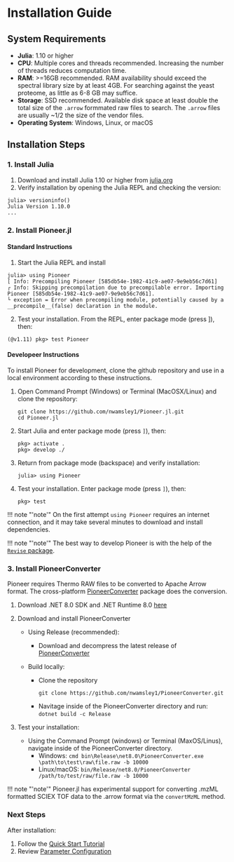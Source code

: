 # Installation Guide

## System Requirements
* **Julia**: 1.10 or higher
* **CPU**: Multiple cores and threads recommended. Increasing the number of threads reduces computation time.
* **RAM**: >=16GB recommended. RAM availability should exceed the spectral library size by at least 4GB. For searching against the yeast proteome, as little as 6-8 GB may suffice.  
* **Storage**: SSD recommended. Available disk space at least double the total size of the `.arrow` formmated raw files to search. The `.arrow` files are usually ~1/2 the size of the vendor files. 
* **Operating System**: Windows, Linux, or macOS

## Installation Steps
### 1. Install Julia

1. Download and install Julia 1.10 or higher from [julia.org](https://julialang.org/downloads/) 
2. Verify installation by opening the Julia REPL and checking the version:
```@julia
julia> versioninfo()
Julia Version 1.10.0
...
```

### 2. Install Pioneer.jl
#### Standard Instructions 
1. Start the Julia REPL and install 
```@julia
julia> using Pioneer
[ Info: Precompiling Pioneer [585db54e-1982-41c9-ae07-9e9eb56c7d61]
┌ Info: Skipping precompilation due to precompilable error. Importing Pioneer [585db54e-1982-41c9-ae07-9e9eb56c7d61].
└ exception = Error when precompiling module, potentially caused by a __precompile__(false) declaration in the module.
```
2. Test your installation. From the REPL, enter package mode (press ]), then:
```@julia
(@v1.11) pkg> test Pioneer
```

#### Developeer Instructions
To install Pioneer for development, clone the github repository and use in a local environment according to these instructions. 
1. Open Command Prompt (Windows) or Terminal (MacOSX/Linux) and clone the repository:
   ```@julia
   git clone https://github.com/nwamsley1/Pioneer.jl.git
   cd Pioneer.jl
   ```
2. Start Julia and enter package mode (press `]`), then:
   ```@julia
   pkg> activate .
   pkg> develop ./
   ```
3. Return from package mode (backspace) and verify installation:
   ```@julia
   julia> using Pioneer
   ```
4. Test your installation. Enter package mode (press `]`), then:
   ```@julia
   pkg> test
   ```

!!! note "'note'"
    On the first attempt ```using Pioneer``` requires an internet connection, and it may take several minutes to download and install dependencies.

!!! note "'note'"
    The best way to develop Pioneer is with the help of the [`Revise` package](https://timholy.github.io/Revise.jl/stable/).

### 3. Install PioneerConverter

Pioneer requires Thermo RAW files to be converted to Apache Arrow format. The cross-platform [PioneerConverter](https://github.com/nwamsley1/PioneerConverter/releases/tag/v0.1.0) package does the conversion. 

1. Download .NET 8.0 SDK and .NET Runtime 8.0 [here](https://dotnet.microsoft.com/en-us/download/dotnet/8.0)

2. Download and install PioneerConverter
   * Using Release (recommended): 
      * Download and decompress the latest release of [PioneerConverter](https://github.com/nwamsley1/PioneerConverter/releases/tag/v0.1.0)

   * Build locally: 
      * Clone the repository
         ```
         git clone https://github.com/nwamsley1/PioneerConverter.git
         ```
      * Navitage inside of the PioneerConverter directory and run: ```dotnet build -c Release```
3. Test your installation:
   * Using the Command Prompt (windows) or Terminal (MaxOS/Linus), navigate inside of the PioneerConverter directory.
      * Windows: `cmd bin\Release\net8.0\PioneerConverter.exe \path\to\test\raw\file.raw -b 10000`
      * Linux/macOS: `bin/Release/net8.0/PioneerConverter /path/to/test/raw/file.raw -b 10000`

!!! note "'note'"
    Pioneer.jl has experimental support for converting .mzML formatted SCIEX TOF data to the .arrow format via the `convertMzML` method. 

### Next Steps

After installation:
1. Follow the [Quick Start Tutorial](@ref)
2. Review [Parameter Configuration](@ref "Parameter Configuration")